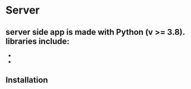 # Server

server side app is made with Python (v >= 3.8). libraries include:
- 
- 
- 

## Installation



```bash

```


